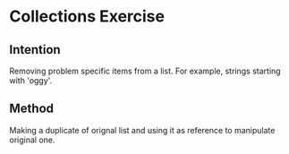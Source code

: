 # Collections Exercise
## Intention
Removing problem specific items from a list. For example, strings starting with 'oggy'.

## Method
Making a duplicate of orignal list and using it as reference to manipulate original one.
